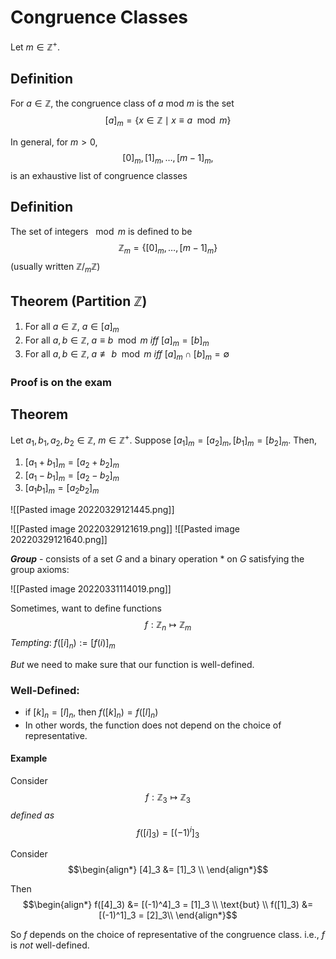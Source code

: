 # Congruence Classes
Let $m \in \mathbb Z^+$.

## Definition
For $a \in \mathbb Z$, the congruence class of $a$ mod $m$ is the set 
$$[a]_m = \{ x \in \mathbb Z \mid x \equiv a \mod m \}$$

In general, for $m > 0$,
$$[0]_m, [1]_m, \dots, [m-1]_m,$$
is an exhaustive list of congruence classes

## Definition
The set of integers $\mod m$ is defined to be
$$\mathbb Z_m = \{ [0]_m, \dots, [m-1]_m \}$$
(usually written $\mathbb Z / _m \mathbb Z$)

## Theorem (Partition $\mathbb Z$)
1. For all $a \in \mathbb Z$, $a \in [a]_m$
2. For all $a, b \in \mathbb Z$, $a \equiv b \mod m$ *iff* $[a]_m = [b]_m$
3. For all $a, b \in \mathbb Z$, $a \not\equiv b \mod m$ *iff* $[a]_m \cap [b]_m = \emptyset$

### Proof is on the exam

## Theorem
Let $a_1, b_1, a_2, b_2 \in \mathbb Z$, $m \in \mathbb Z^+$. Suppose $[a_1]_m = [a_2]_m, [b_1]_m = [b_2]_m$. Then,
1. $[a_1 + b_1]_m = [a_2 + b_2]_m$
2. $[a_1 - b_1]_m = [a_2 - b_2]_m$
3. $[a_1 b_1]_m = [a_2 b_2]_m$

![[Pasted image 20220329121445.png]]

![[Pasted image 20220329121619.png]]
![[Pasted image 20220329121640.png]]

***Group*** - consists of a set $G$ and a binary operation $*$ on $G$ satisfying the group axioms:

![[Pasted image 20220331114019.png]]

Sometimes, want to define functions
$$f : \mathbb Z_n \mapsto \mathbb Z_m$$
*Tempting*: $f([i]_n) := [f(i)]_m$

*But* we need to make sure that our function is well-defined.

### Well-Defined:
- if $[k]_n = [l]_n$, then $f([k]_n) = f([l]_n)$
- In other words, the function does not depend on the choice of representative.

#### Example
Consider
$$f : \mathbb Z_3 \mapsto \mathbb Z_3$$
*defined as*
$$f([i]_3) = [(-1)^i]_3 \tag{$[-1]_3 = [2]_3$}$$

Consider
$$\begin{align*}
	[4]_3 &= [1]_3 \\
\end{align*}$$

Then
$$\begin{align*}
	f([4]_3) &= [(-1)^4]_3 = [1]_3 \\
	\text{but} \\
	f([1]_3) &= [(-1)^1]_3 = [2]_3\\
\end{align*}$$

So $f$ depends on the choice of representative of the congruence class.
i.e., $f$ is *not* well-defined.